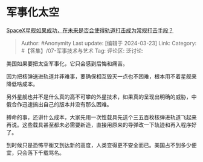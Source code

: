 # 军事化太空
[SpaceX星舰如果成功，在未来是否会使得轨道打击成为常规打击手段？](https://www.zhihu.com/question/648749366/answer/3440888174)

> Author: #Anonymity
> Last update: [编辑于 2024-03-23]
> Link:
> Category: #【答集】/07-军事技术与艺术 
> Tag: 
> 评论区:
> 泛讨论:

美国如果要把太空军事化，它只会感到后悔和痛苦。

因为把核弹送进轨道并非难事，要确保相互毁灭一点也不困难，根本用不着星舰来降低啥成本。

另外星舰也并不是什么真的高不可攀的外星技术，如果真的呈现出明确的威胁，中俄合作迅速搞出自己的版本并没有那么困难。

搏命的事，还讲什么成本，大家先用一次性载具先送个三五百枚核弹进轨道飞起来再说。这些载具甚至都未必需要新造，直接用原来的导弹改一下轨迹和再入程序好了。

到时候只是恐怖平衡又到达新的高度，人类变得更不安全而已。美国占不到多少便宜，只会落下千载骂名。
